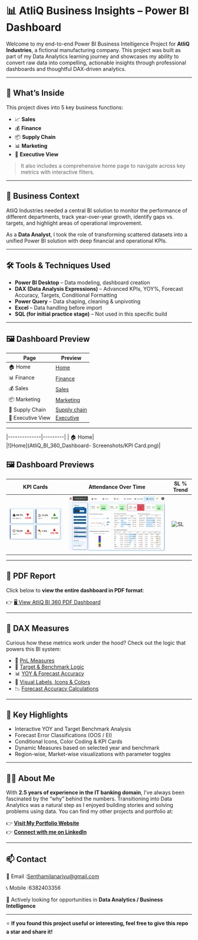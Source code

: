 # 📊 AtliQ Business Insights – Power BI Dashboard

Welcome to my end-to-end Power BI Business Intelligence Project for **AtliQ Industries**, a fictional manufacturing company. This project was built as part of my Data Analytics learning journey and showcases my ability to convert raw data into compelling, actionable insights through professional dashboards and thoughtful DAX-driven analytics.

---

## 🚀 What’s Inside

This project dives into 5 key business functions:

- 📈 **Sales**
- 💰 **Finance**
- 📦 **Supply Chain**
- 📊 **Marketing**
- 🧠 **Executive View**

> It also includes a comprehensive home page to navigate across key metrics with interactive filters.

---

## 🧠 Business Context

AtliQ Industries needed a central BI solution to monitor the performance of different departments, track year-over-year growth, identify gaps vs. targets, and highlight areas of operational improvement.

As a **Data Analyst**, I took the role of transforming scattered datasets into a unified Power BI solution with deep financial and operational KPIs.

---

## 🛠️ Tools & Techniques Used

- **Power BI Desktop** – Data modeling, dashboard creation  
- **DAX (Data Analysis Expressions)** – Advanced KPIs, YOY%, Forecast Accuracy, Targets, Conditional Formatting  
- **Power Query** – Data shaping, cleaning & unpivoting  
- **Excel** – Data handling before import  
- **SQL (for initial practice stage)** – Not used in this specific build

---

## 🖼️ Dashboard Preview

| Page         | Preview |
|--------------|---------|
| 🏠 Home       | [Home](Images/Home.jpg) |
| 📊 Finance      | [Finance](Images/Finance.jpg) |
| 💰 Sales    | [Sales](Images/Sales.jpg) |
| 📦 Marketing  | [Marketing](Images/Marketing.jpg) |
| 📣 Supply Chain  | [Supply chain](Images/SupplyChain.jpg) |
| 🧠 Executive View | [Executive](Images/Executive.jpg) |


---

|--------------|---------|
| 🏠 Home|  
|![Home](AtliQ_BI_360_Dashboard- Screenshots/KPI Card.png)|
## 🖼️ Dashboard Previews

| KPI Cards | Attendance Over Time | SL % Trend |
|----------|----------------------|------------|
| ![KPI](https://github.com/SENTHAMILAN27/HR-Analytics-PowerBI/blob/main/Image/KPI%20Card.png) |![Executive](Images/Executive.jpg)| ![SL](Image/SL.PNG)

---

## 📄 PDF Report

Click below to **view the entire dashboard in PDF format**:

👉 [🖥️ View AtliQ BI 360 PDF Dashboard](https://github.com/SENTHAMILAN27/Atliq-Business-Insights-PowerBI/blob/main/AtliQ_BI_360_Dashboard-%20PDF/AtliQ_BI_360_Dashboard.pdf.pdf)

---

## 🧮 DAX Measures

Curious how these metrics work under the hood? Check out the logic that powers this BI system:

- 📂 [PnL Measures](https://github.com/SENTHAMILAN27/Atliq-Business-Insights-PowerBI/blob/main/Measures%20Used/pnl_measures.txt.txt)
- 🎯 [Target & Benchmark Logic](https://github.com/SENTHAMILAN27/Atliq-Business-Insights-PowerBI/blob/main/Measures%20Used/targets_measures.txt.txt)
- 📊 [YOY & Forecast Accuracy](https://github.com/SENTHAMILAN27/Atliq-Business-Insights-PowerBI/blob/main/Measures%20Used/yoy_analysis.txt.txt)
- 🌈 [Visual Labels, Icons & Colors](https://github.com/SENTHAMILAN27/Atliq-Business-Insights-PowerBI/blob/main/Measures%20Used/yoy_analysis.txt.txt)
- 📉 [Forecast Accuracy Calculations](https://github.com/SENTHAMILAN27/Atliq-Business-Insights-PowerBI/blob/main/Measures%20Used/forecast_accuracy.txt.txt)
---

## 🎯 Key Highlights

- Interactive YOY and Target Benchmark Analysis
- Forecast Error Classifications (OOS / EI)
- Conditional Icons, Color Coding & KPI Cards
- Dynamic Measures based on selected year and benchmark
- Region-wise, Market-wise visualizations with parameter toggles

---

## 🙋‍♂️ About Me

With **2.5 years of experience in the IT banking domain**, I’ve always been fascinated by the “why” behind the numbers. Transitioning into Data Analytics was a natural step as I enjoyed building stories and solving problems using data. You can find my other projects and portfolio at:

👉 **[Visit My Portfolio Website](https://codebasics.io/portfolio/SENTHAMILAN-A)**  
👉 **[Connect with me on LinkedIn](https://www.linkedin.com/in/senthamilan27/)**

---

## 📫 Contact

📧 Email  :Senthamilanarivu@gmail.com

📞 Mobile :6382403356

🧳 Actively looking for opportunities in **Data Analytics / Business Intelligence**

---

⭐ **If you found this project useful or interesting, feel free to give this repo a star and share it!**
